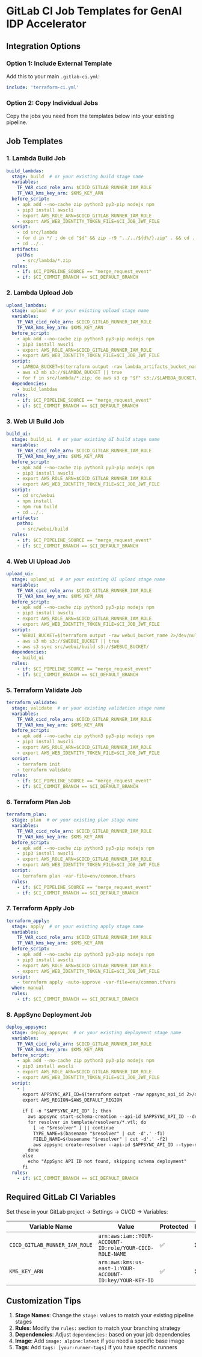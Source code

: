 # GitLab CI Job Templates for GenAI IDP Accelerator

## Integration Options

### Option 1: Include External Template
Add this to your main `.gitlab-ci.yml`:
```yaml
include: 'terraform-ci.yml'
```

### Option 2: Copy Individual Jobs
Copy the jobs you need from the templates below into your existing pipeline.

## Job Templates

### 1. Lambda Build Job
```yaml
build_lambdas:
  stage: build  # or your existing build stage name
  variables:
    TF_VAR_cicd_role_arn: $CICD_GITLAB_RUNNER_IAM_ROLE
    TF_VAR_kms_key_arn: $KMS_KEY_ARN
  before_script:
    - apk add --no-cache zip python3 py3-pip nodejs npm
    - pip3 install awscli
    - export AWS_ROLE_ARN=$CICD_GITLAB_RUNNER_IAM_ROLE
    - export AWS_WEB_IDENTITY_TOKEN_FILE=$CI_JOB_JWT_FILE
  script:
    - cd src/lambda
    - for d in */ ; do cd "$d" && zip -r9 "../../${d%/}.zip" . && cd .. ; done
    - cd ../..
  artifacts:
    paths:
      - src/lambda/*.zip
  rules:
    - if: $CI_PIPELINE_SOURCE == "merge_request_event"
    - if: $CI_COMMIT_BRANCH == $CI_DEFAULT_BRANCH
```

### 2. Lambda Upload Job
```yaml
upload_lambdas:
  stage: upload  # or your existing upload stage name
  variables:
    TF_VAR_cicd_role_arn: $CICD_GITLAB_RUNNER_IAM_ROLE
    TF_VAR_kms_key_arn: $KMS_KEY_ARN
  before_script:
    - apk add --no-cache zip python3 py3-pip nodejs npm
    - pip3 install awscli
    - export AWS_ROLE_ARN=$CICD_GITLAB_RUNNER_IAM_ROLE
    - export AWS_WEB_IDENTITY_TOKEN_FILE=$CI_JOB_JWT_FILE
  script:
    - LAMBDA_BUCKET=$(terraform output -raw lambda_artifacts_bucket_name 2>/dev/null || echo "AWS1234-lab-lambda-artifacts")
    - aws s3 mb s3://$LAMBDA_BUCKET || true
    - for f in src/lambda/*.zip; do aws s3 cp "$f" s3://$LAMBDA_BUCKET/ ; done
  dependencies:
    - build_lambdas
  rules:
    - if: $CI_PIPELINE_SOURCE == "merge_request_event"
    - if: $CI_COMMIT_BRANCH == $CI_DEFAULT_BRANCH
```

### 3. Web UI Build Job
```yaml
build_ui:
  stage: build_ui  # or your existing UI build stage name
  variables:
    TF_VAR_cicd_role_arn: $CICD_GITLAB_RUNNER_IAM_ROLE
    TF_VAR_kms_key_arn: $KMS_KEY_ARN
  before_script:
    - apk add --no-cache zip python3 py3-pip nodejs npm
    - pip3 install awscli
    - export AWS_ROLE_ARN=$CICD_GITLAB_RUNNER_IAM_ROLE
    - export AWS_WEB_IDENTITY_TOKEN_FILE=$CI_JOB_JWT_FILE
  script:
    - cd src/webui
    - npm install
    - npm run build
    - cd ../..
  artifacts:
    paths:
      - src/webui/build
  rules:
    - if: $CI_PIPELINE_SOURCE == "merge_request_event"
    - if: $CI_COMMIT_BRANCH == $CI_DEFAULT_BRANCH
```

### 4. Web UI Upload Job
```yaml
upload_ui:
  stage: upload_ui  # or your existing UI upload stage name
  variables:
    TF_VAR_cicd_role_arn: $CICD_GITLAB_RUNNER_IAM_ROLE
    TF_VAR_kms_key_arn: $KMS_KEY_ARN
  before_script:
    - apk add --no-cache zip python3 py3-pip nodejs npm
    - pip3 install awscli
    - export AWS_ROLE_ARN=$CICD_GITLAB_RUNNER_IAM_ROLE
    - export AWS_WEB_IDENTITY_TOKEN_FILE=$CI_JOB_JWT_FILE
  script:
    - WEBUI_BUCKET=$(terraform output -raw webui_bucket_name 2>/dev/null || echo "AWS1234-lab-webui")
    - aws s3 mb s3://$WEBUI_BUCKET || true
    - aws s3 sync src/webui/build s3://$WEBUI_BUCKET/
  dependencies:
    - build_ui
  rules:
    - if: $CI_PIPELINE_SOURCE == "merge_request_event"
    - if: $CI_COMMIT_BRANCH == $CI_DEFAULT_BRANCH
```

### 5. Terraform Validate Job
```yaml
terraform_validate:
  stage: validate  # or your existing validation stage name
  variables:
    TF_VAR_cicd_role_arn: $CICD_GITLAB_RUNNER_IAM_ROLE
    TF_VAR_kms_key_arn: $KMS_KEY_ARN
  before_script:
    - apk add --no-cache zip python3 py3-pip nodejs npm
    - pip3 install awscli
    - export AWS_ROLE_ARN=$CICD_GITLAB_RUNNER_IAM_ROLE
    - export AWS_WEB_IDENTITY_TOKEN_FILE=$CI_JOB_JWT_FILE
  script:
    - terraform init
    - terraform validate
  rules:
    - if: $CI_PIPELINE_SOURCE == "merge_request_event"
    - if: $CI_COMMIT_BRANCH == $CI_DEFAULT_BRANCH
```

### 6. Terraform Plan Job
```yaml
terraform_plan:
  stage: plan  # or your existing plan stage name
  variables:
    TF_VAR_cicd_role_arn: $CICD_GITLAB_RUNNER_IAM_ROLE
    TF_VAR_kms_key_arn: $KMS_KEY_ARN
  before_script:
    - apk add --no-cache zip python3 py3-pip nodejs npm
    - pip3 install awscli
    - export AWS_ROLE_ARN=$CICD_GITLAB_RUNNER_IAM_ROLE
    - export AWS_WEB_IDENTITY_TOKEN_FILE=$CI_JOB_JWT_FILE
  script:
    - terraform plan -var-file=env/common.tfvars
  rules:
    - if: $CI_PIPELINE_SOURCE == "merge_request_event"
    - if: $CI_COMMIT_BRANCH == $CI_DEFAULT_BRANCH
```

### 7. Terraform Apply Job
```yaml
terraform_apply:
  stage: apply  # or your existing apply stage name
  variables:
    TF_VAR_cicd_role_arn: $CICD_GITLAB_RUNNER_IAM_ROLE
    TF_VAR_kms_key_arn: $KMS_KEY_ARN
  before_script:
    - apk add --no-cache zip python3 py3-pip nodejs npm
    - pip3 install awscli
    - export AWS_ROLE_ARN=$CICD_GITLAB_RUNNER_IAM_ROLE
    - export AWS_WEB_IDENTITY_TOKEN_FILE=$CI_JOB_JWT_FILE
  script:
    - terraform apply -auto-approve -var-file=env/common.tfvars
  when: manual
  rules:
    - if: $CI_COMMIT_BRANCH == $CI_DEFAULT_BRANCH
```

### 8. AppSync Deployment Job
```yaml
deploy_appsync:
  stage: deploy_appsync  # or your existing deployment stage name
  variables:
    TF_VAR_cicd_role_arn: $CICD_GITLAB_RUNNER_IAM_ROLE
    TF_VAR_kms_key_arn: $KMS_KEY_ARN
  before_script:
    - apk add --no-cache zip python3 py3-pip nodejs npm
    - pip3 install awscli
    - export AWS_ROLE_ARN=$CICD_GITLAB_RUNNER_IAM_ROLE
    - export AWS_WEB_IDENTITY_TOKEN_FILE=$CI_JOB_JWT_FILE
  script:
    - |
      export APPSYNC_API_ID=$(terraform output -raw appsync_api_id 2>/dev/null || echo "")
      export AWS_REGION=$AWS_DEFAULT_REGION
      
      if [ -n "$APPSYNC_API_ID" ]; then
        aws appsync start-schema-creation --api-id $APPSYNC_API_ID --definition fileb://template/schema.graphql --region $AWS_REGION
        for resolver in template/resolvers/*.vtl; do
          [ -e "$resolver" ] || continue
          TYPE_NAME=$(basename "$resolver" | cut -d'.' -f1)
          FIELD_NAME=$(basename "$resolver" | cut -d'.' -f2)
          aws appsync create-resolver --api-id $APPSYNC_API_ID --type-name $TYPE_NAME --field-name $FIELD_NAME --request-mapping-template fileb://$resolver --response-mapping-template fileb://$resolver --data-source-name <YOUR_DATA_SOURCE_NAME> --region $AWS_REGION || true
        done
      else
        echo "AppSync API ID not found, skipping schema deployment"
      fi
  rules:
    - if: $CI_COMMIT_BRANCH == $CI_DEFAULT_BRANCH
```

## Required GitLab CI Variables

Set these in your GitLab project → Settings → CI/CD → Variables:

| Variable Name | Value | Protected | Masked |
|---------------|-------|-----------|---------|
| `CICD_GITLAB_RUNNER_IAM_ROLE` | `arn:aws:iam::YOUR-ACCOUNT-ID:role/YOUR-CICD-ROLE-NAME` | ✅ | ❌ |
| `KMS_KEY_ARN` | `arn:aws:kms:us-east-1:YOUR-ACCOUNT-ID:key/YOUR-KEY-ID` | ✅ | ❌ |

## Customization Tips

1. **Stage Names**: Change the `stage:` values to match your existing pipeline stages
2. **Rules**: Modify the `rules:` section to match your branching strategy
3. **Dependencies**: Adjust `dependencies:` based on your job dependencies
4. **Image**: Add `image: alpine:latest` if you need a specific base image
5. **Tags**: Add `tags: [your-runner-tags]` if you have specific runners 